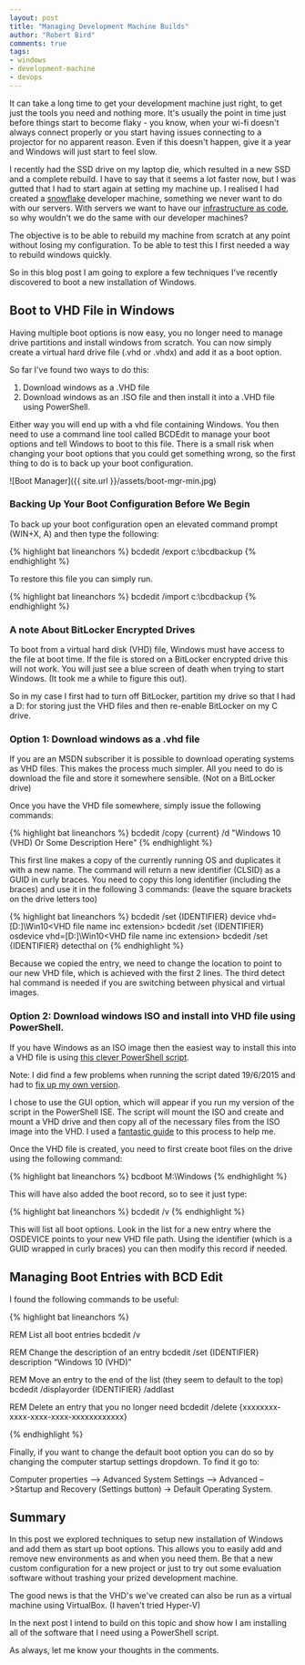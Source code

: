 ```yaml
--- 
layout: post
title: "Managing Development Machine Builds"
author: "Robert Bird"
comments: true
tags:
- windows
- development-machine
- devops
---
```



It can take a long time to get your development machine just right, to get just the tools you need and nothing more. It's usually the point in time just before things start to become flaky - you know, when your wi-fi doesn't always connect properly or you start having issues connecting to a projector for no apparent reason. Even if this doesn't happen, give it a year and Windows will just start to feel slow.

I recently had the SSD drive on my laptop die, which resulted in a new SSD and a complete rebuild. I have to say that it seems a lot faster now, but I was gutted that I had to start again at setting my machine up. I realised I had created a [snowflake](http://martinfowler.com/bliki/SnowflakeServer.html) developer machine, something we never want to do with our servers. With servers we want to have our [infrastructure as code](http://www.thoughtworks.com/insights/blog/infrastructure-code-reason-smile), so why wouldn't we do the same with our developer machines?

The objective is to be able to rebuild my machine from scratch at any point without losing my configuration. To be able to test this I first needed a way to rebuild windows quickly. 

So in this blog post I am going to explore a few techniques I've recently discovered to boot a new installation of Windows.


## Boot to VHD File in Windows

Having multiple boot options is now easy, you no longer need to manage drive partitions and install windows from scratch. You can now simply create a virtual hard drive file (.vhd or .vhdx) and add it as a boot option.

So far I've found two ways to do this:

1. Download windows as a .VHD file
2. Download windows as an .ISO file and then install it into a .VHD file using PowerShell.

Either way you will end up with a vhd file containing Windows. You then need to use a command line tool called BCDEdit to manage your boot options and tell Windows to boot to this file. There is a small risk when changing your boot options that you could get something wrong, so the first thing to do is to back up your boot configuration.


![Boot Manager]({{ site.url }}/assets/boot-mgr-min.jpg)

### Backing Up Your Boot Configuration Before We Begin 

To back up your boot configuration open an elevated command prompt (WIN+X, A) and then type the following:

{% highlight bat lineanchors %}
bcdedit /export c:\bcdbackup
{% endhighlight %}

To restore this file you can simply run.


{% highlight bat lineanchors %}
bcdedit /import c:\bcdbackup
{% endhighlight %}

### A note About BitLocker Encrypted Drives

To boot from a virtual hard disk (VHD) file, Windows must have access to the file at boot time. If the file is stored on a BitLocker encrypted drive this will not work. You will just see a blue screen of death when trying to start Windows. (It took me a while to figure this out). 

So in my case I first had to turn off BitLocker, partition my drive so that I had a D: for storing just the VHD files and then re-enable BitLocker on my C drive.


### Option 1: Download windows as a .vhd file

If you are an MSDN subscriber it is possible to download operating systems as VHD files. This makes the process much simpler. All you need to do is download the file and store it somewhere sensible. (Not on a BitLocker drive)

Once you have the VHD file somewhere, simply issue the following commands:


{% highlight bat lineanchors %}
bcdedit /copy {current} /d "Windows 10 (VHD) Or Some Description Here"
{% endhighlight %}

This first line makes a copy of the currently running OS and duplicates it with a new name. The command will return a new identifier (CLSID) as a GUID in curly braces. You need to copy this long identifier (including the braces) and use it in the following 3 commands: (leave the square brackets on the drive letters too)

{% highlight bat lineanchors %}
bcdedit /set {IDENTIFIER} device vhd=[D:]\Win10\<VHD file name inc extension>
bcdedit /set {IDENTIFIER} osdevice vhd=[D:]\Win10\<VHD file name inc extension>
bcdedit /set {IDENTIFIER} detecthal on
{% endhighlight %}

Because we copied the entry, we need to change the location to point to our new VHD file, which is achieved with the first 2 lines. The third detect hal command is needed if you are switching between physical and virtual images. 


### Option 2: Download windows ISO and install into VHD file using PowerShell.

If you have Windows as an ISO image then the easiest way to install this into a VHD file is using [this clever PowerShell script](https://gallery.technet.microsoft.com/scriptcenter/Convert-WindowsImageps1-0fe23a8f). 

Note: I did find a few problems when running the script dated 19/6/2015 and had to [fix up my own version](https://github.com/robertbird/robertbird.devenvironment/blob/master/MachineBuilds/Convert-WindowsImage.ps1).

I chose to use the GUI option, which will appear if you run my version of the script in the PowerShell ISE. The script will mount the ISO and create and mount a VHD drive and then copy all of the necessary files from the ISO image into the VHD. I used a [fantastic guide](http://blogs.msdn.com/b/cesardelatorre/archive/2014/10/18/booting-windows-8-1-update-natively-from-a-vhdx-image.aspx) to this process to help me.

Once the VHD file is created, you need to first create boot files on the drive using the following command:

{% highlight bat lineanchors %}
bcdboot M:\Windows
{% endhighlight %}

This will have also added the boot record, so to see it just type:

{% highlight bat lineanchors %}
bcdedit /v
{% endhighlight %}

This will list all boot options. Look in the list for a new entry where the OSDEVICE points to your new VHD file path. Using the identifier (which is a GUID wrapped in curly braces) you can then modify this record if needed. 


## Managing Boot Entries with BCD Edit

I found the following commands to be useful:

{% highlight bat lineanchors %}

REM List all boot entries
bcdedit /v

REM Change the description of an entry
bcdedit /set {IDENTIFIER} description “Windows 10 (VHD)”

REM Move an entry to the end of the list (they seem to default to the top)
bcdedit /displayorder {IDENTIFIER} /addlast

REM Delete an entry that you no longer need
bcdedit /delete {xxxxxxxx-xxxx-xxxx-xxxx-xxxxxxxxxxxx}

{% endhighlight %}

Finally, if you want to change the default boot option you can do so by changing the computer startup settings dropdown. To find it go to:

Computer properties –> Advanced System Settings –> Advanced –>Startup and Recovery (Settings button) -> Default Operating System.


## Summary

In this post we explored techniques to setup new installation of Windows and add them as start up boot options. This allows you to easily add and remove new environments as and when you need them. Be that a new custom configuration for a new project or just to try out some evaluation software without trashing your prized development machine. 

The good news is that the VHD's we've created can also be run as a virtual machine using VirtualBox. (I haven't tried Hyper-V)

In the next post I intend to build on this topic and show how I am installing all of the software that I need using a PowerShell script.

As always, let me know your thoughts in the comments. 


